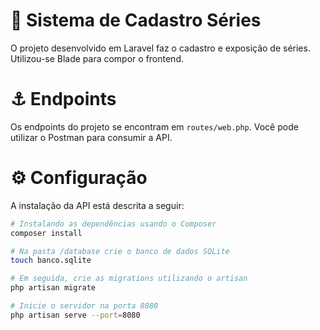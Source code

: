 # :movie_camera: Sistema de Cadastro Séries
O projeto desenvolvido em Laravel faz o cadastro e exposição de séries. Utilizou-se Blade para compor o frontend.

# :anchor: Endpoints 
Os endpoints do projeto se encontram em `routes/web.php`. Você pode utilizar o Postman para consumir a API. 

# :gear: Configuração
A instalação da API está descrita a seguir: 
```bash
# Instalando as dependẽncias usando o Composer
composer install

# Na pasta /database crie o banco de dados SQLite
touch banco.sqlite

# Em seguida, crie as migrations utilizando o artisan
php artisan migrate

# Inicie o servidor na porta 8080
php artisan serve --port=8080
```
